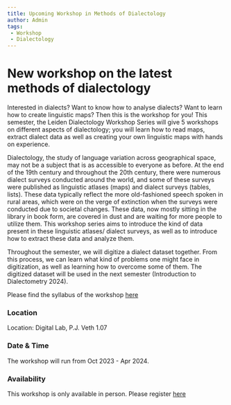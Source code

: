 ```yaml
---
title: Upcoming Workshop in Methods of Dialectology
author: Admin
tags:
 - Workshop
 - Dialectology
---
```

# New workshop on the latest methods of dialectology

Interested in dialects? Want to know how to analyse dialects? Want to learn how to create linguistic maps? Then this is the workshop for you! This semester, the Leiden Dialectology Workshop Series will give 5 workshops on different aspects of dialectology; you will learn how to read maps, extract dialect data as well as creating your own linguistic maps with hands on experience.

Dialectology, the study of language variation across geographical space, may not be a subject that is as accessible to everyone as before. At the end of the 19th century and throughout the 20th century, there were numerous dialect surveys conducted around the world, and some of these surveys were published as linguistic atlases (maps) and dialect surveys (tables, lists). These data typically reflect the more old-fashioned speech spoken in rural areas, which were on the verge of extinction when the surveys were conducted due to societal changes. These data, now mostly sitting in the library in book form, are covered in dust and are waiting for more people to utilize them. This workshop series aims to introduce the kind of data present in these linguistic atlases/ dialect surveys, as well as to introduce how to extract these data and analyze them.

Throughout the semester, we will digitize a dialect dataset together. From this process, we can learn what kind of problems one might face in digitization, as well as learning how to overcome some of them. The digitized dataset will be used in the next semester (Introduction to Dialectometry 2024).

Please find the syllabus of the workshop [here](https://drive.google.com/file/d/13QNSMlWtftnXc_oGkL4SP9w0h9zo_pUP/view)

### Location
Location: Digital Lab, P.J. Veth 1.07

### Date & Time
The workshop will run from Oct 2023 - Apr 2024.

### Availability
This workshop is only available in person. Please register [here](https://fd24.formdesk.com/universiteitleiden/form692543424)
